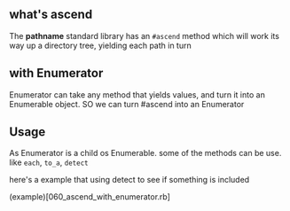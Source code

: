 ## what's ascend

The **pathname** standard library has an `#ascend` method which will work its way up a directory tree, 
yielding each path in turn

## with Enumerator

Enumerator can take any method that yields values, and turn it into an Enumerable object. 
SO we can turn #ascend into an Enumerator

## Usage

As Enumerator is a child os Enumerable. some of the methods can be use. like `each`,
`to_a`, `detect`

here's a example that using detect to see if something is included

(example)[060_ascend_with_enumerator.rb]
